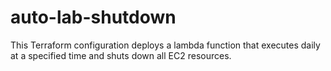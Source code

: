 # auto-lab-shutdown
This Terraform configuration deploys a lambda function that executes daily at a specified time and shuts down all EC2 resources.

